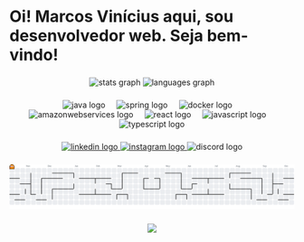<h1 align="left">Oi! Marcos Vinícius aqui, sou desenvolvedor web. Seja bem-vindo!</h1>

###

<div align="center">
  <img src="https://github-readme-stats.vercel.app/api?username=ViniMesquitaa&hide_title=false&hide_rank=false&show_icons=false&include_all_commits=true&count_private=true&disable_animations=false&locale=en&hide_border=false" height="150" alt="stats graph"  />
  <img src="https://github-readme-stats.vercel.app/api/top-langs?username=ViniMesquitaa&locale=en&hide_title=false&layout=compact&card_width=320&langs_count=5&theme=default&hide_border=false" height="150" alt="languages graph"  />
</div>

###

<div align="center">
  <img src="https://cdn.jsdelivr.net/gh/devicons/devicon/icons/java/java-original.svg" height="30" alt="java logo"  />
  <img width="12" />
  <img src="https://cdn.jsdelivr.net/gh/devicons/devicon/icons/spring/spring-original.svg" height="30" alt="spring logo"  />
  <img width="12" />
  <img src="https://cdn.jsdelivr.net/gh/devicons/devicon/icons/docker/docker-plain-wordmark.svg" height="30" alt="docker logo"  />
  <img width="12" />
  <img src="https://cdn.jsdelivr.net/gh/devicons/devicon/icons/amazonwebservices/amazonwebservices-plain-wordmark.svg" height="30" alt="amazonwebservices logo"  />
  <img width="12" />
  <img src="https://cdn.jsdelivr.net/gh/devicons/devicon/icons/react/react-original.svg" height="30" alt="react logo"  />
  <img width="12" />
  <img src="https://cdn.jsdelivr.net/gh/devicons/devicon/icons/javascript/javascript-original.svg" height="30" alt="javascript logo"  />
  <img width="12" />
  <img src="https://cdn.jsdelivr.net/gh/devicons/devicon/icons/typescript/typescript-plain.svg" height="30" alt="typescript logo"  />
</div>

###

<div align="center">
  <a href="https://www.linkedin.com/in/marcos-vinicius-devz/" target="_blank">
    <img src="https://img.shields.io/static/v1?message=LinkedIn&logo=linkedin&label=&color=0077B5&logoColor=white&labelColor=&style=for-the-badge" height="35" alt="linkedin logo"  />
  </a>
  <a href="https://www.instagram.com/vini.ramallho/" target="_blank">
    <img src="https://img.shields.io/static/v1?message=Instagram&logo=instagram&label=&color=E4405F&logoColor=white&labelColor=&style=for-the-badge" height="35" alt="instagram logo"  />
  </a>
  <img src="https://img.shields.io/static/v1?message=Discord&logo=discord&label=&color=7289DA&logoColor=white&labelColor=&style=for-the-badge" height="35" alt="discord logo"  />
</div>

###

<picture>
  <source media="(prefers-color-scheme: dark)" srcset="https://raw.githubusercontent.com/ViniMesquitaa/ViniMesquitaa/output/pacman-contribution-graph-dark.svg">
  <source media="(prefers-color-scheme: light)" srcset="https://raw.githubusercontent.com/ViniMesquitaa/ViniMesquitaa/output/pacman-contribution-graph.svg">
  <img alt="pacman contribution graph" src="https://raw.githubusercontent.com/ViniMesquitaa/ViniMesquitaa/output/pacman-contribution-graph.svg">
</picture>

###

<div align="center">
  <img height="200" src="https://blogger.googleusercontent.com/img/b/R29vZ2xl/AVvXsEgSP_apmQdyFgj-QGlfD9IonMlXKpIPhiz0bP4up-mQklhH1BOxC5X8Cdqfu7F_fHgmPp8wYnVeKd6UtJE0Fllpad6hLJQCFfgev1QtX0Jpwq7CSE4UqxE63TCspFONfjEAwZ0SCYJ9ejiUqxe-RjW6aT7uu9g6Ai-e5roVYIC62N3b_H4WmjAXAU6F1g/w640-h428/banner%20wallpaper%20natal.png"  />
</div>

###
